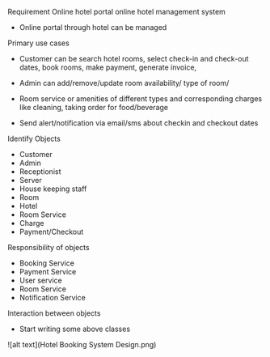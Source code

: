 Requirement 
Online hotel portal
online hotel management system
- Online portal through hotel can be managed

Primary use cases

- Customer can be search hotel rooms, select check-in and check-out dates,
    book rooms, make payment, generate invoice,
    
- Admin can add/remove/update room availability/ type of room/ 

- Room service or amenities of different types and corresponding charges 
    like cleaning, taking order for food/beverage
   
- Send alert/notification via email/sms about checkin and checkout dates

Identify Objects

 - Customer
 - Admin
 - Receptionist
 - Server
 - House keeping staff
 - Room
 - Hotel
 - Room Service
 - Charge
 - Payment/Checkout
 
Responsibility of objects

- Booking Service
- Payment Service
- User service
- Room Service
- Notification Service 

Interaction between objects

- Start writing some above classes
  
![alt text](Hotel Booking System Design.png)
  